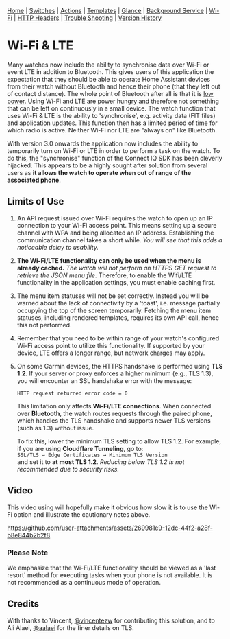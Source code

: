 [Home](README.md) | [Switches](examples/Switches.md) | [Actions](examples/Actions.md) | [Templates](examples/Templates.md) | [Glance](examples/Glance.md) | [Background Service](BackgroundService.md) | [Wi-Fi](Wi-Fi.md) | [HTTP Headers](HTTP_Headers.md) | [Trouble Shooting](TroubleShooting.md) | [Version History](HISTORY.md)

# Wi-Fi & LTE

Many watches now include the ability to synchronise data over Wi-Fi or event LTE in addition to Bluetooth. This gives users of this application the expectation that they should be able to operate Home Assistant devices from their watch without Bluetooth and hence their phone (that they left out of contact distance). The whole point of Bluetooth after all is that it is [low power](https://en.wikipedia.org/wiki/Bluetooth#Uses). Using Wi-Fi and LTE are power hungry and therefore not something that can be left on continuously in a small device. The watch function that uses Wi-Fi & LTE is the ability to 'synchronise', e.g. activity data (FIT files) and application updates. This function then has a limited period of time for which radio is active. Neither Wi-Fi nor LTE are "always on" like Bluetooth.

With version 3.0 onwards the application now includes the ability to temporarily turn on Wi-Fi or LTE in order to perform a task on the watch. To do this, the "synchronise" function of the Connect IQ SDK has been cleverly hijacked. This appears to be a highly sought after solution from several users as **it allows the watch to operate when out of range of the associated phone**.

## Limits of Use

1. An API request issued over Wi-Fi requires the watch to open up an IP connection to your Wi-Fi access point. This means setting up a secure channel with WPA and being allocated an IP address. Establishing the communication channel takes a short while. _You will see that this adds a noticeable delay to usability._

2. **The Wi-Fi/LTE functionality can only be used when the menu is already cached.** _The watch will not perform an HTTPS GET request to retrieve the JSON menu file_. Therefore, to enable the Wifi/LTE functionality in the application settings, you must enable caching first.

3. The menu item statuses will not be set correctly. Instead you will be warned about the lack of connectivity by a 'toast', i.e. message partially occupying the top of the screen temporarily. Fetching the menu item statuses, including rendered templates, requires its own API call, hence this not performed.

4. Remember that you need to be within range of your watch's configured Wi-Fi access point to utilize this functionality. If supported by your device, LTE offers a longer range, but network charges may apply.

5. On some Garmin devices, the HTTPS handshake is performed using **TLS 1.2**. If your server or proxy enforces a higher minimum (e.g., TLS 1.3), you will encounter an SSL handshake error with the message:  

   ```
   HTTP request returned error code = 0
   ```

   This limitation only affects **Wi-Fi/LTE connections**. When connected over **Bluetooth**, the watch routes requests through the paired phone, which handles the TLS handshake and supports newer TLS versions (such as 1.3) without issue.  

   To fix this, lower the minimum TLS setting to allow TLS 1.2. For example, if you are using **Cloudflare Tunneling**, go to:  
   `SSL/TLS → Edge Certificates → Minimum TLS Version`  
   and set it to **at most TLS 1.2**. _Reducing below TLS 1.2 is not recommended due to security risks._

## Video

This video using will hopefully make it obvious how slow it is to use the Wi-Fi option and illustrate the cautionary notes above.

https://github.com/user-attachments/assets/269981e9-12dc-44f2-a28f-b8e844b2b2f8

### Please Note

We emphasize that the Wi-Fi/LTE functionality should be viewed as a 'last resort' method for executing tasks when your phone is not available. It is not recommended as a continuous mode of operation.

## Credits

With thanks to Vincent, [@vincentezw](https://github.com/vincentezw) for contributing this solution, and to Ali Alaei, [@aalaei](https://github.com/aalaei) for the finer details on TLS.

